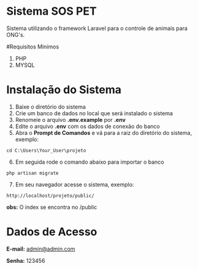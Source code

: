 # Sistema SOS PET

Sistema utilizando o framework Laravel para o controle de animais para ONG's.

#Requisitos Minímos

1. PHP
2. MYSQL
 

# Instalação do Sistema

1. Baixe o diretório do sistema
2. Crie um banco de dados no local que será instalado o sistema
3. Renomeie o arquivo **.env.example** por **.env**
4. Edite o arquivo **.env** com os dados de conexão do banco
5. Abra o **Prompt de Comandos** e vá para a raiz do diretório do sistema, exemplo:

```
cd C:\Users\Your_User\projeto
```

6. Em seguida rode o comando abaixo para importar o banco

```
php artisan migrate
```

7. Em seu navegador acesse o sistema, exemplo:

```
http://localhost/projeto/public/
```

**obs:** O index se encontra no /public

# Dados de Acesso
**E-mail:** admin@admin.com

**Senha:** 123456
